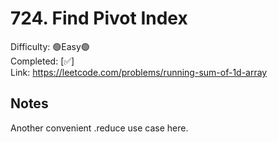 # 724. Find Pivot Index

Difficulty: 🟢Easy🟢 \
Completed: [✅] \
Link: https://leetcode.com/problems/running-sum-of-1d-array

## Notes

Another convenient .reduce use case here.
